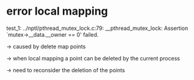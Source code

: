 


# error local mapping
test_1: ../nptl/pthread_mutex_lock.c:79: __pthread_mutex_lock: Assertion `mutex->__data.__owner == 0' failed.

-> caused by delete map points

-> when local mapping
 a point can be deleted by the current process

-> need to reconsider the deletion of the points
